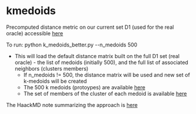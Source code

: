 # kmedoids

Precomputed distance metric on our current set D1 (used for the real oracle) accessible [here](https://drive.google.com/file/d/17I8He-Dn3vXu3q3b7Ge_h5bw9GJ5yTgC/view?usp=sharing)


To run: python k_medoids_better.py --n_medoids 500

- This will load the default distance matrix built on the full D1 set (real oracle) - the list of medoids (initially 500), and the full list of associated neighbors (clusters members)
  - If n_medoids != 500, the distance matrix will be used and new set of k-medoids will be created
  - The 500 k medoids (protoypes) are available [here](https://github.com/clamp-gen/kmedoids/blob/main/medoids_k_500.npy)
  - The set of members of the cluster of each medoid is available [here](https://github.com/clamp-gen/kmedoids/blob/main/clusters_k_500.npy)

The HaackMD note summarizing the approach is [here](https://hackmd.io/hoWSQvl5Tl6CsxoPuANKyw)
